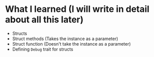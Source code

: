 # What I learned (I will write in detail about all this later)
- Structs
- Struct methods (Takes the instance as a parameter)
- Struct function (Doesn't take the instance as a parameter) 
- Defining `Debug` trait for structs
